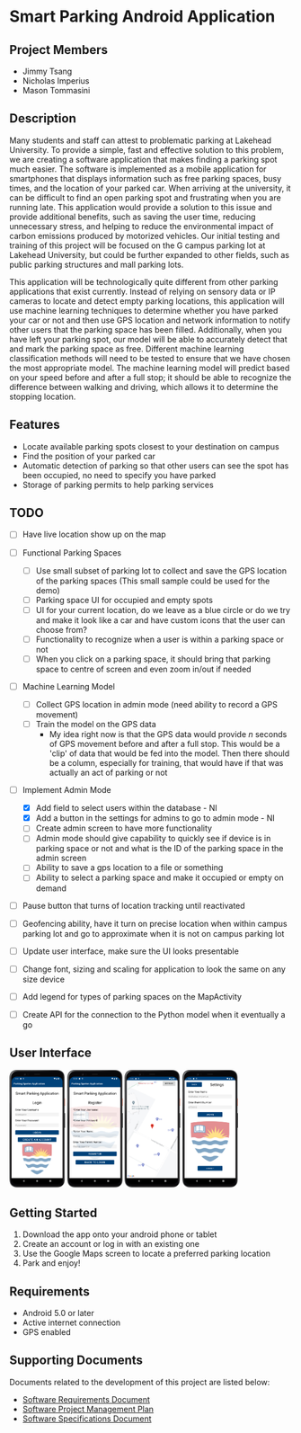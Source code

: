 # Smart Parking Android Application
## Project Members
- Jimmy Tsang
- Nicholas Imperius
- Mason Tommasini

## Description
Many students and staff can attest to problematic parking at Lakehead University. To provide a simple, fast and effective solution to this problem, we are creating a software application that makes finding a parking spot much easier. The software is implemented as a mobile application for smartphones that displays information such as free parking spaces, busy times, and the location of your parked car. When arriving at the university, it can be difficult to find an open parking spot and frustrating when you are running late. This application would provide a solution to this issue and provide additional benefits, such as saving the user time, reducing unnecessary stress, and helping to reduce the environmental impact of carbon emissions produced by motorized vehicles. Our initial testing and training of this project will be focused on the G campus parking lot at Lakehead University, but could be further expanded to other fields, such as public parking structures and mall parking lots. 

This application will be technologically quite different from other parking applications that exist currently. Instead of relying on sensory data or IP cameras to locate and detect empty parking locations, this application will use machine learning techniques to determine whether you have parked your car or not and then use GPS location and network information to notify other users that the parking space has been filled. Additionally, when you have left your parking spot, our model will be able to accurately detect that and mark the parking space as free. Different machine learning classification methods will need to be tested to ensure that we have chosen the most appropriate model. The machine learning model will predict based on your speed before and after a full stop; it should be able to recognize the difference between walking and driving, which allows it to determine the stopping location.

## Features
- Locate available parking spots closest to your destination on campus
- Find the position of your parked car
- Automatic detection of parking so that other users can see the spot has been occupied, no need to specify you have parked
- Storage of parking permits to help parking services

## TODO
- [ ] Have live location show up on the map
- [ ] Functional Parking Spaces
  - [ ] Use small subset of parking lot to collect and save the GPS location of the parking spaces (This small sample could be used for the demo)
  - [ ] Parking space UI for occupied and empty spots
  - [ ] UI for your current location, do we leave as a blue circle or do we try and make it look like a car and have custom icons that the user can choose from?
  - [ ] Functionality to recognize when a user is within a parking space or not
  - [ ] When you click on a parking space, it should bring that parking space to centre of screen and even zoom in/out if needed
- [ ] Machine Learning Model
  - [ ] Collect GPS location in admin mode (need ability to record a GPS movement)
  - [ ] Train the model on the GPS data
    - My idea right now is that the GPS data would provide *n* seconds of GPS movement before and after a full stop. This would be a 'clip' of data that would be fed into the model. Then there should be a column, especially for training, that would have if that was actually an act of parking or not
- [ ] Implement Admin Mode
  - [X] Add field to select users within the database - NI
  - [X] Add a button in the settings for admins to go to admin mode - NI
  - [ ] Create admin screen to have more functionality
  - [ ] Admin mode should give capability to quickly see if device is in parking space or not and what is the ID of the parking space in the admin screen
  - [ ] Ability to save a gps location to a file or something
  - [ ] Ability to select a parking space and make it occupied or empty on demand
- [ ] Pause button that turns of location tracking until reactivated
- [ ] Geofencing ability, have it turn on precise location when within campus parking lot and go to approximate when it is not on campus parking lot
- [ ] Update user interface, make sure the UI looks presentable
- [ ] Change font, sizing and scaling for application to look the same on any size device
- [ ] Add legend for types of parking spaces on the MapActivity
- [ ] Create API for the connection to the Python model when it eventually a go


## User Interface
<div style="display:flex">
  <div style="flex:1;padding-right:10px;">
    <img src="/Screen_Captures/LoginActivity.png" width="20%">
    <img src="/Screen_Captures/RegisterActivity.png" width="20%">
    <img src="/Screen_Captures/MapsActivity.png" width="20%">
    <img src="/Screen_Captures/InfoActivity.png" width="20%">
  </div>
</div>

## Getting Started
1. Download the app onto your android phone or tablet
2. Create an account or log in with an existing one
3. Use the Google Maps screen to locate a preferred parking location
4. Park and enjoy!

## Requirements
- Android 5.0 or later
- Active internet connection
- GPS enabled

## Supporting Documents
Documents related to the development of this project are listed below:
- [Software Requirements Document](https://github.com/nickimps/Parking_Application/blob/master/Report%20Files/Software_Requirements_Document.pdf)
- [Software Project Management Plan](https://github.com/nickimps/Parking_Application/blob/master/Report%20Files/Software_Project_Management_Plan_Document.pdf)
- [Software Specifications Document](https://github.com/nickimps/Parking_Application/tree/master/Report%20Files/Software_Specifications_Document.pdf)


